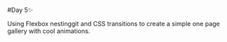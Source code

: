 #Day 5✨

Using Flexbox nestinggit  and CSS transitions to create a simple one page gallery with cool animations.